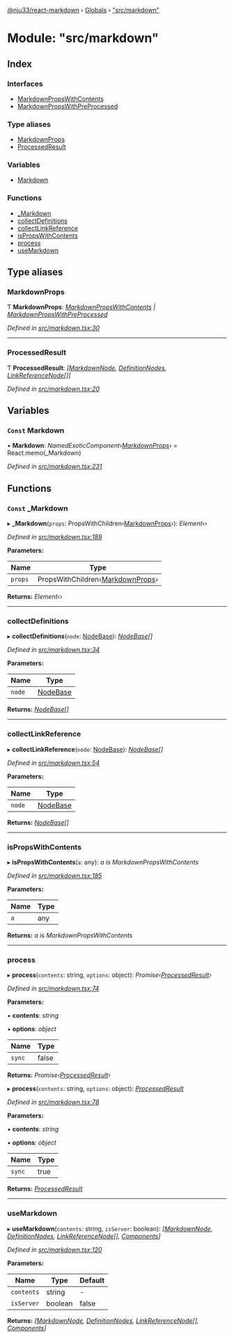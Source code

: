[@nju33/react-markdown](../README.md) › [Globals](../globals.md) › ["src/markdown"](_src_markdown_.md)

# Module: "src/markdown"

## Index

### Interfaces

* [MarkdownPropsWithContents](../interfaces/_src_markdown_.markdownpropswithcontents.md)
* [MarkdownPropsWithPreProcessed](../interfaces/_src_markdown_.markdownpropswithpreprocessed.md)

### Type aliases

* [MarkdownProps](_src_markdown_.md#markdownprops)
* [ProcessedResult](_src_markdown_.md#processedresult)

### Variables

* [Markdown](_src_markdown_.md#const-markdown)

### Functions

* [_Markdown](_src_markdown_.md#const-_markdown)
* [collectDefinitions](_src_markdown_.md#collectdefinitions)
* [collectLinkReference](_src_markdown_.md#collectlinkreference)
* [isPropsWithContents](_src_markdown_.md#ispropswithcontents)
* [process](_src_markdown_.md#process)
* [useMarkdown](_src_markdown_.md#usemarkdown)

## Type aliases

###  MarkdownProps

Ƭ **MarkdownProps**: *[MarkdownPropsWithContents](../interfaces/_src_markdown_.markdownpropswithcontents.md) | [MarkdownPropsWithPreProcessed](../interfaces/_src_markdown_.markdownpropswithpreprocessed.md)*

*Defined in [src/markdown.tsx:30](https://github.com/nju33/react-markdown/blob/5327386/src/markdown.tsx#L30)*

___

###  ProcessedResult

Ƭ **ProcessedResult**: *[[MarkdownNode](../interfaces/_src_interfaces_.markdownnode.md), [DefinitionNodes](_src_interfaces_.md#definitionnodes), [LinkReferenceNode](../interfaces/_src_interfaces_.linkreferencenode.md)[]]*

*Defined in [src/markdown.tsx:20](https://github.com/nju33/react-markdown/blob/5327386/src/markdown.tsx#L20)*

## Variables

### `Const` Markdown

• **Markdown**: *NamedExoticComponent‹[MarkdownProps](_src_markdown_.md#markdownprops)›* = React.memo(_Markdown)

*Defined in [src/markdown.tsx:231](https://github.com/nju33/react-markdown/blob/5327386/src/markdown.tsx#L231)*

## Functions

### `Const` _Markdown

▸ **_Markdown**(`props`: PropsWithChildren‹[MarkdownProps](_src_markdown_.md#markdownprops)›): *Element‹›*

*Defined in [src/markdown.tsx:189](https://github.com/nju33/react-markdown/blob/5327386/src/markdown.tsx#L189)*

**Parameters:**

Name | Type |
------ | ------ |
`props` | PropsWithChildren‹[MarkdownProps](_src_markdown_.md#markdownprops)› |

**Returns:** *Element‹›*

___

###  collectDefinitions

▸ **collectDefinitions**(`node`: [NodeBase](../interfaces/_src_interfaces_.nodebase.md)): *[NodeBase](../interfaces/_src_interfaces_.nodebase.md)[]*

*Defined in [src/markdown.tsx:34](https://github.com/nju33/react-markdown/blob/5327386/src/markdown.tsx#L34)*

**Parameters:**

Name | Type |
------ | ------ |
`node` | [NodeBase](../interfaces/_src_interfaces_.nodebase.md) |

**Returns:** *[NodeBase](../interfaces/_src_interfaces_.nodebase.md)[]*

___

###  collectLinkReference

▸ **collectLinkReference**(`node`: [NodeBase](../interfaces/_src_interfaces_.nodebase.md)): *[NodeBase](../interfaces/_src_interfaces_.nodebase.md)[]*

*Defined in [src/markdown.tsx:54](https://github.com/nju33/react-markdown/blob/5327386/src/markdown.tsx#L54)*

**Parameters:**

Name | Type |
------ | ------ |
`node` | [NodeBase](../interfaces/_src_interfaces_.nodebase.md) |

**Returns:** *[NodeBase](../interfaces/_src_interfaces_.nodebase.md)[]*

___

###  isPropsWithContents

▸ **isPropsWithContents**(`a`: any): *a is MarkdownPropsWithContents*

*Defined in [src/markdown.tsx:185](https://github.com/nju33/react-markdown/blob/5327386/src/markdown.tsx#L185)*

**Parameters:**

Name | Type |
------ | ------ |
`a` | any |

**Returns:** *a is MarkdownPropsWithContents*

___

###  process

▸ **process**(`contents`: string, `options`: object): *Promise‹[ProcessedResult](_src_markdown_.md#processedresult)›*

*Defined in [src/markdown.tsx:74](https://github.com/nju33/react-markdown/blob/5327386/src/markdown.tsx#L74)*

**Parameters:**

▪ **contents**: *string*

▪ **options**: *object*

Name | Type |
------ | ------ |
`sync` | false |

**Returns:** *Promise‹[ProcessedResult](_src_markdown_.md#processedresult)›*

▸ **process**(`contents`: string, `options`: object): *[ProcessedResult](_src_markdown_.md#processedresult)*

*Defined in [src/markdown.tsx:78](https://github.com/nju33/react-markdown/blob/5327386/src/markdown.tsx#L78)*

**Parameters:**

▪ **contents**: *string*

▪ **options**: *object*

Name | Type |
------ | ------ |
`sync` | true |

**Returns:** *[ProcessedResult](_src_markdown_.md#processedresult)*

___

###  useMarkdown

▸ **useMarkdown**(`contents`: string, `isServer`: boolean): *[[MarkdownNode](../interfaces/_src_interfaces_.markdownnode.md), [DefinitionNodes](_src_interfaces_.md#definitionnodes), [LinkReferenceNode](../interfaces/_src_interfaces_.linkreferencenode.md)[], [Components](../interfaces/_src_renderer_.components.md)]*

*Defined in [src/markdown.tsx:120](https://github.com/nju33/react-markdown/blob/5327386/src/markdown.tsx#L120)*

**Parameters:**

Name | Type | Default |
------ | ------ | ------ |
`contents` | string | - |
`isServer` | boolean | false |

**Returns:** *[[MarkdownNode](../interfaces/_src_interfaces_.markdownnode.md), [DefinitionNodes](_src_interfaces_.md#definitionnodes), [LinkReferenceNode](../interfaces/_src_interfaces_.linkreferencenode.md)[], [Components](../interfaces/_src_renderer_.components.md)]*
